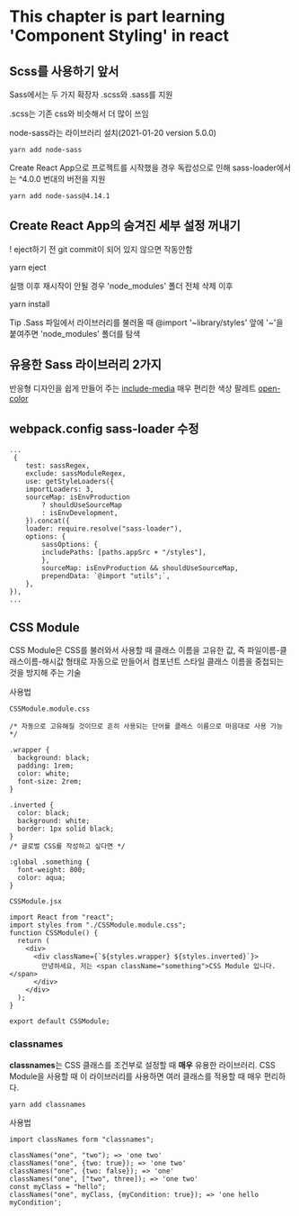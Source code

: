 # This chapter is part learning 'Component Styling' in react

## Scss를 사용하기 앞서

Sass에서는 두 가지 확장자 .scss와 .sass를 지원

.scss는 기존 css와 비슷해서 더 많이 쓰임

node-sass라는 라이브러리 설치(2021-01-20 version 5.0.0)

```
yarn add node-sass
```

Create React App으로 프로젝트를 시작했을 경우 독랍성으로 인해 sass-loader에서는 ^4.0.0 번대의 버전을 지원

```
yarn add node-sass@4.14.1
```

## Create React App의 숨겨진 세부 설정 꺼내기

! eject하기 전 git commit이 되어 있지 않으면 작동안함

yarn eject

실행 이후 재시작이 안될 경우 'node_modules' 폴더 전체 삭제 이후

yarn install

Tip
.Sass 파일에서 라이브러리를 불러올 때 @import '~library/styles' 앞에 '~'을 붙여주면 'node_modules' 폴더를 탐색

## 유용한 Sass 라이브러리 2가지

반응형 디자인을 쉽게 만들어 주는 [include-media](https://eduardoboucas.github.io/include-media/)
매우 편리한 색상 팔레트 [open-color](https://www.npmjs.com/package/open-color)

## webpack.config sass-loader 수정

```
...
 {
    test: sassRegex,
    exclude: sassModuleRegex,
    use: getStyleLoaders({
    importLoaders: 3,
    sourceMap: isEnvProduction
        ? shouldUseSourceMap
        : isEnvDevelopment,
    }).concat({
    loader: require.resolve("sass-loader"),
    options: {
        sassOptions: {
        includePaths: [paths.appSrc + "/styles"],
        },
        sourceMap: isEnvProduction && shouldUseSourceMap,
        prependData: `@import "utils";`,
    },
}),
...
```

## CSS Module

CSS Module은 CSS를 불러와서 사용할 때 클래스 이름을 고유한 값, 즉 파일이름-클래스이름-해시값 형태로 자동으로 만들어서 컴포넌트 스타일 클래스 이름을 중첩되는 것을 방지해 주는 기술

사용법

```
CSSModule.module.css

/* 자동으로 고유해질 것이므로 흔히 사용되는 단어를 클래스 이름으로 마음대로 사용 가능 */

.wrapper {
  background: black;
  padding: 1rem;
  color: white;
  font-size: 2rem;
}

.inverted {
  color: black;
  background: white;
  border: 1px solid black;
}
/* 글로벌 CSS를 작성하고 싶다면 */

:global .something {
  font-weight: 800;
  color: aqua;
}

```

```
CSSModule.jsx

import React from "react";
import styles from "./CSSModule.module.css";
function CSSModule() {
  return (
    <div>
      <div className={`${styles.wrapper} ${styles.inverted}`}>
        안녕하세요, 저는 <span className="something">CSS Module 입니다.</span>
      </div>
    </div>
  );
}

export default CSSModule;

```

### **classnames**

**classnames**는 CSS 클래스를 조건부로 설정할 때 **매우** 유용한 라이브러리.
CSS Module을 사용할 때 이 라이브러리를 사용하면 여러 클래스를 적용할 때 매우 편리하다.

```
yarn add classnames
```

사용법

```
import classNames form "classnames";

classNames("one", "two"); => 'one two'
classNames("one", {two: true}); => 'one two'
classNames("one", {two: false}); => 'one'
classNames("one", ["two", three]); => 'one two'
const myClass = "hello";
classNames("one", myClass, {myCondition: true}); => 'one hello myCondition';
```
